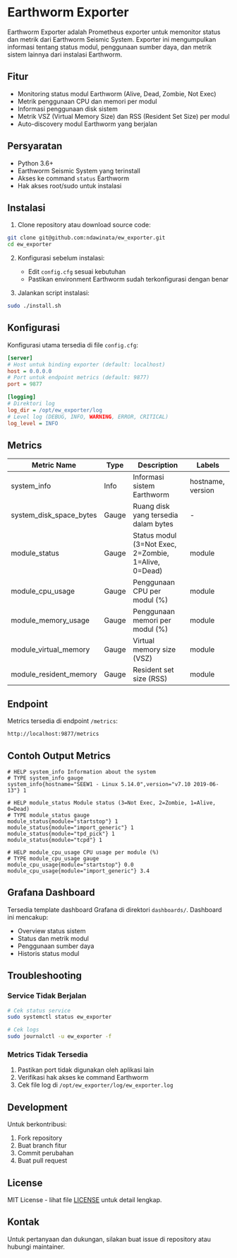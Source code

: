# Earthworm Exporter

Earthworm Exporter adalah Prometheus exporter untuk memonitor status dan metrik dari Earthworm Seismic System. Exporter ini mengumpulkan informasi tentang status modul, penggunaan sumber daya, dan metrik sistem lainnya dari instalasi Earthworm.

## Fitur

- Monitoring status modul Earthworm (Alive, Dead, Zombie, Not Exec)
- Metrik penggunaan CPU dan memori per modul
- Informasi penggunaan disk sistem
- Metrik VSZ (Virtual Memory Size) dan RSS (Resident Set Size) per modul
- Auto-discovery modul Earthworm yang berjalan

## Persyaratan

- Python 3.6+
- Earthworm Seismic System yang terinstall
- Akses ke command `status` Earthworm
- Hak akses root/sudo untuk instalasi

## Instalasi

1. Clone repository atau download source code:

```bash
git clone git@github.com:ndawinata/ew_exporter.git
cd ew_exporter
```

2. Konfigurasi sebelum instalasi:
   - Edit `config.cfg` sesuai kebutuhan
   - Pastikan environment Earthworm sudah terkonfigurasi dengan benar

3. Jalankan script instalasi:

```bash
sudo ./install.sh
```

## Konfigurasi

Konfigurasi utama tersedia di file `config.cfg`:

```ini
[server]
# Host untuk binding exporter (default: localhost)
host = 0.0.0.0
# Port untuk endpoint metrics (default: 9877)
port = 9877

[logging]
# Direktori log
log_dir = /opt/ew_exporter/log
# Level log (DEBUG, INFO, WARNING, ERROR, CRITICAL)
log_level = INFO
```

## Metrics

| Metric Name | Type | Description | Labels |
|------------|------|-------------|---------|
| system_info | Info | Informasi sistem Earthworm | hostname, version |
| system_disk_space_bytes | Gauge | Ruang disk yang tersedia dalam bytes | - |
| module_status | Gauge | Status modul (3=Not Exec, 2=Zombie, 1=Alive, 0=Dead) | module |
| module_cpu_usage | Gauge | Penggunaan CPU per modul (%) | module |
| module_memory_usage | Gauge | Penggunaan memori per modul (%) | module |
| module_virtual_memory | Gauge | Virtual memory size (VSZ) | module |
| module_resident_memory | Gauge | Resident set size (RSS) | module |

## Endpoint

Metrics tersedia di endpoint `/metrics`:
```
http://localhost:9877/metrics
```

## Contoh Output Metrics

```
# HELP system_info Information about the system
# TYPE system_info gauge
system_info{hostname="SEEW1 - Linux 5.14.0",version="v7.10 2019-06-13"} 1

# HELP module_status Module status (3=Not Exec, 2=Zombie, 1=Alive, 0=Dead)
# TYPE module_status gauge
module_status{module="startstop"} 1
module_status{module="import_generic"} 1
module_status{module="tpd_pick"} 1
module_status{module="tcpd"} 1

# HELP module_cpu_usage CPU usage per module (%)
# TYPE module_cpu_usage gauge
module_cpu_usage{module="startstop"} 0.0
module_cpu_usage{module="import_generic"} 3.4
```

## Grafana Dashboard

Tersedia template dashboard Grafana di direktori `dashboards/`. Dashboard ini mencakup:
- Overview status sistem
- Status dan metrik modul
- Penggunaan sumber daya
- Historis status modul

## Troubleshooting

### Service Tidak Berjalan
```bash
# Cek status service
sudo systemctl status ew_exporter

# Cek logs
sudo journalctl -u ew_exporter -f
```

### Metrics Tidak Tersedia
1. Pastikan port tidak digunakan oleh aplikasi lain
2. Verifikasi hak akses ke command Earthworm
3. Cek file log di `/opt/ew_exporter/log/ew_exporter.log`

## Development

Untuk berkontribusi:
1. Fork repository
2. Buat branch fitur
3. Commit perubahan
4. Buat pull request

## License

MIT License - lihat file [LICENSE](LICENSE) untuk detail lengkap.

## Kontak

Untuk pertanyaan dan dukungan, silakan buat issue di repository atau hubungi maintainer.

